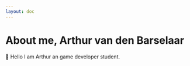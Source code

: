 ```yaml
---
layout: doc
---
```


# About me, Arthur van den Barselaar

👋 Hello I am Arthur an game developer student. 